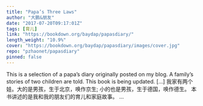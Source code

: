 ```yaml
---
title: "Papa’s Three Laws"
author: "大鹏&朋友"
date: "2017-07-20T09:17:01Z"
tags: [育儿]
link: "https://bookdown.org/baydap/papasdiary/"
length_weight: "10.9%"
cover: "https://bookdown.org/baydap/papasdiary/images/cover.jpg"
repo: "pzhaonet/papasdiary"
pinned: false
---
```


This is a selection of a papa’s diary originally posted on my blog. A family’s stories of two children are told. This book is being updated. [...] 我家有两个娃。大的是男孩，生于北京，唤作京生; 小的也是男孩，生于德国，唤作德生。 本书讲述的是我和我的朋友们的育儿和家庭故事。 ...
